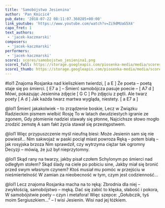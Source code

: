 ```yaml
---
title: 'Samobójstwo Jesienina'
author: 'Pan_Kmicic4'
pub_date: '2018-07-22 08:11:07.360285+00:00'
link_youtube: 'https://www.youtube.com/watch?v=Zi9dMUaG5X4'
capo_fret: 1
text_authors:
 - 'jacek-kaczmarski'
composers:
 - 'jacek-kaczmarski'
performers:
 - 'jacek-kaczmarski'
score1: scores/samobojstwo_jesienina1.png
score1_full: https://storage.googleapis.com/piosenka-media/media/scores/samobojstwo_jesienina1.png
score1_thumb: https://storage.googleapis.com/piosenka-media/media/scores/samobojstwo_jesienina1.png.180x0_q85_upscale.png
---
```


#lol1
Znajoma Rosjanka nad kieliszkiem twierdzi, [ a E ]
Że poeta – poetą staje się po śmierci. [ E7 a ]
– Śmierć samobójcza pasuje poecie – [ A7 d ]
Mówi, pokazując Jesienina zdjęcie [ G C ]
Po zdjęciu z pętli. Ale twarz poety [ A d ]
Jak każda twarz martwa wygląda, niestety. [ a E7 a ]

@lol1
Śmierć jakakolwiek – to zrządzenie boskie,
Lecz w Związku Radzieckim pismem wielbić Rosję
To w latach dwudziestych igranie ze zgonem,
Gdy płomienie nadziei stawały się płonne,
Najcichsze słowo mogło zrodzić zemstę
A sam fakt życia stawał się przestępstwem.

@lol1
Więc przypuszczenie myśl nieufną biesi:
Może Jesienin sam się nie powiesił…
Nim sakwojaż w paski pociął miast powroza
Ręką – potem białą – jak rosyjska brzoza
Nim sprawdził, czy wytrzyma ciężar tak ogromny
Decyzji – mówią, że już był nieprzytomny.

@lol1
Skąd rany na twarzy, jakby pisał czołem
Schylonym po śmierci nad odległym stołem?
Skąd ślady na ciele po pobiciu sine,
Jakby miał się bronić przed swym własnym czynem?
Ktoś musiał mu pomóc w przejściu w nieśmiertelność
W zamian za nieobecność w tym, czym jest codzienność…

@lol1
Lecz znajoma Rosjanka macha na to ręką:
Zbrodnia dla niej – zwykłością, samobójstwo – męką.
Dać się zabić to klęska, słabość i pokora,
W samobójstwie poety – czyn i metafora!
Więc szepce: „Gołubczik, tyś moim Sergiuszkiem…” –
I wisi Jesienin. Wisi nad jej łóżkiem.